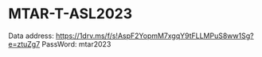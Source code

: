 # MTAR-T-ASL2023

Data address: https://1drv.ms/f/s!AspF2YopmM7xgqY9tFLLMPuS8ww1Sg?e=ztuZg7
PassWord: mtar2023

